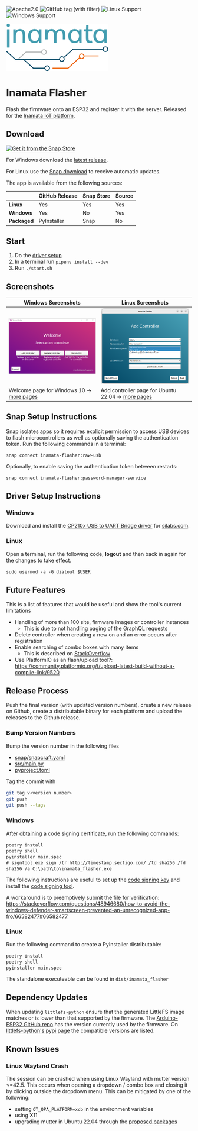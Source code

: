![Apache2.0](https://img.shields.io/github/license/InamataCo/Flasher)
![GitHub tag (with filter)](https://img.shields.io/github/v/tag/InamataCo/Flasher)
![Linux Support](https://img.shields.io/badge/OS-Linux-dark_green)
![Windows Support](https://img.shields.io/badge/OS-Windows-dark_green)

[![Inamata Logo](images/inamata_logo.png)][10]

# Inamata Flasher

Flash the firmware onto an ESP32 and register it with the server. Released for the [Inamata IoT platform][10].

## Download

[![Get it from the Snap Store](https://snapcraft.io/static/images/badges/en/snap-store-white.svg)](https://snapcraft.io/inamata-flasher)

For Windows download the [latest release][8].

For Linux use the [Snap download][9] to receive automatic updates.

The app is available from the following sources:

|              | GitHub Release | Snap Store | Source |
| ------------ | -------------- | ---------- | ------ |
| **Linux**    | Yes            | Yes        | Yes    |
| **Windows**  | Yes            | No         | Yes    |
| **Packaged** | PyInstaller    | Snap       | No     |

## Start

1. Do the [driver setup](#driver-setup-instructions)
2. In a terminal run `pipenv install --dev`
3. Run `./start.sh`

## Screenshots

| Windows Screenshots                                 | Linux Screenshots                                      |
| --------------------------------------------------- | ------------------------------------------------------ |
| ![Windows Welcome](screenshots/windows_welcome.png) | ![Linux Welcome](screenshots/linux_add_controller.png) |
| Welcome page for Windows 10 → [more pages][1]       | Add controller page for Ubuntu 22.04 → [more pages][2] |

## Snap Setup Instructions

Snap isolates apps so it requires explicit permission to access USB devices to flash microcontrollers as well as optionally saving the authentication token. Run the following commands in a terminal:

```
snap connect inamata-flasher:raw-usb
```

Optionally, to enable saving the authentication token between restarts:

```
snap connect inamata-flasher:password-manager-service
```

## Driver Setup Instructions

### Windows

Download and install the [CP210x USB to UART Bridge driver][4] for [silabs.com][3].

### Linux

Open a terminal, run the following code, **logout** and then back in again for the changes to take effect.

    sudo usermod -a -G dialout $USER

## Future Features

This is a list of features that would be useful and show the tool's current limitations

- Handling of more than 100 site, firmware images or controller instances
  - This is due to not handling paging of the GraphQL requests
- Delete controller when creating a new on and an error occurs after registration
- Enable searching of combo boxes with many items
  - This is described on [StackOverflow](https://stackoverflow.com/questions/4827207/how-do-i-filter-the-pyqt-qcombobox-items-based-on-the-text-input)
- Use PlatformIO as an flash/upload tool?: https://community.platformio.org/t/upload-latest-build-without-a-compile-link/9520

## Release Process

Push the final version (with updated version numbers), create a new release on Github, create a distributable binary for each platform and upload the releases to the Github release.

### Bump Version Numbers

Bump the version number in the following files

- [snap/snapcraft.yaml](snap/snapcraft.yaml)
- [src/main.py](src/main.py)
- [pyproject.toml](pyproject.toml)

Tag the commit with

```bash
git tag v<version number>
git push
git push --tags
```

### Windows

After [obtaining](https://comodosslstore.com/codesigning.aspx) a code signing certificate, run the following commands:

    poetry install
    poetry shell
    pyinstaller main.spec
    # signtool.exe sign /tr http://timestamp.sectigo.com/ /td sha256 /fd sha256 /a C:\path\to\inamata_flasher.exe

The following instructions are useful to set up the [code signing key](https://stackoverflow.com/a/64499199/6783666) and install the [code signing tool](https://stackoverflow.com/questions/31869552/how-to-install-signtool-exe-for-windows-10).

A workaround is to preemptively submit the file for verification: https://stackoverflow.com/questions/48946680/how-to-avoid-the-windows-defender-smartscreen-prevented-an-unrecognized-app-fro/66582477#66582477

### Linux

Run the following command to create a PyInstaller distributable:

    poetry install
    poetry shell
    pyinstaller main.spec

The standalone executeable can be found in `dist/inamata_flasher`

## Dependency Updates

When updating `littlefs-python` ensure that the generated LittleFS image matches or is lower than that supported by the firmware. The [Arduino-ESP32 GitHub repo][6] has the version currently used by the firmware. On [littlefs-python's pypi page][7] the compatible versions are listed.

## Known Issues

### Linux Wayland Crash

The session can be crashed when using Linux Wayland with mutter version <=42.5. This occurs when opening a dropdown / combo box and closing it by clicking outside the dropdown menu. This can be mitigated by one of the following:

- setting `QT_QPA_PLATFORM=xcb` in the environment variables
- using X11
- upgrading mutter in Ubuntu 22.04 through the [proposed packages][5]

[1]: screenshots/windows.md
[2]: screenshots/linux.md
[3]: https://www.silabs.com/developers/usb-to-uart-bridge-vcp-drivers
[4]: https://www.silabs.com/documents/public/software/CP210x_Windows_Drivers.zip
[5]: https://wiki.ubuntu.com/Testing/EnableProposed
[6]: https://github.com/espressif/arduino-esp32/blob/master/libraries/LittleFS/library.properties
[7]: https://pypi.org/project/littlefs-python/
[8]: https://github.com/InamataCo/Flasher/releases/latest
[9]: https://snapcraft.io/inamata-flasher
[10]: https://www.inamata.co
